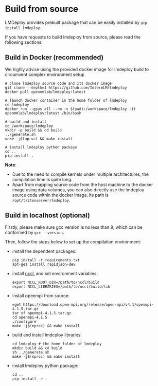 # Build from source

LMDeploy provides prebuilt package that can be easily installed by `pip install lmdeploy`.

If you have requests to build lmdeploy from source, please read the following sections.

## Build in Docker (recommended)

We highly advise using the provided docker image for lmdeploy build to circumvent complex environment setup

```shell
# clone lmdeploy source code and its docker image
git clone --depth=1 https://github.com/InternLM/lmdeploy
docker pull openmmlab/lmdeploy:latest

# launch docker container in the home folder of lmdeploy
cd lmdeploy
docker run --gpus all --rm -v $(pwd):/workspace/lmdeploy -it openmmlab/lmdeploy:latest /bin/bash

# build and install
cd /workspace/lmdeploy
mkdir -p build && cd build
../generate.sh
make -j$(nproc) && make install

# install lmdeploy python package
cd ..
pip install .
```

**Note**:

- Due to the need to compile kernels under multiple architectures, the compilation time is quite long.
- Apart from mapping source code from the host machine to the docker image using data volumes, you can also directly use the lmdeploy source code within the docker image.
  Its path is `/opt/tritonserver/lmdeploy`.

## Build in localhost (optional)

Firstly, please make sure gcc version is no less than 9, which can be conformed by `gcc --version`.

Then, follow the steps below to set up the compilation environment:

- install the dependent packages:
  ```shell
  pip install -r requirements.txt
  apt-get install rapidjson-dev
  ```
- install [nccl](https://docs.nvidia.com/deeplearning/nccl/install-guide/index.html), and set environment variables:
  ```shell
  export NCCL_ROOT_DIR=/path/to/nccl/build
  export NCCL_LIBRARIES=/path/to/nccl/build/lib
  ```
- install openmpi from source:
  ```shell
  wget https://download.open-mpi.org/release/open-mpi/v4.1/openmpi-4.1.5.tar.gz
  tar xf openmpi-4.1.5.tar.gz
  cd openmpi-4.1.5
  ./configure
  make -j$(nproc) && make install
  ```
- build and install lmdeploy libraries:
  ```shell
  cd lmdeploy # the home folder of lmdeploy
  mkdir build && cd build
  sh ../generate.sh
  make -j$(nproc) && make install
  ```
- install lmdeploy python package:
  ```shell
  cd ..
  pip install -e .
  ```
